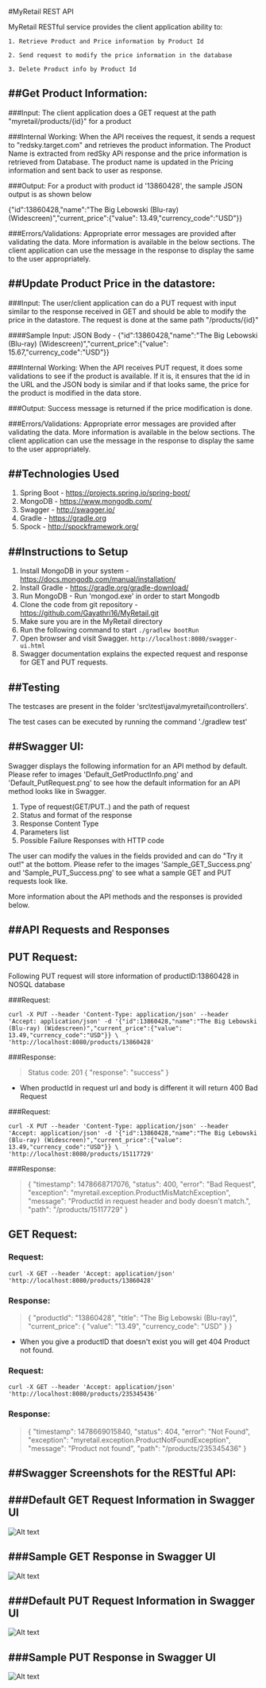#MyRetail REST API

MyRetail RESTful service provides the client application ability to:

    1. Retrieve Product and Price information by Product Id

    2. Send request to modify the price information in the database
    
    3. Delete Product info by Product Id

##Get Product Information:
-----------------------

###Input: 
The client application does a GET request at the path "myretail/products/{id}" for a product 

###Internal Working: 
When the API receives the request, it sends a request to "redsky.target.com" and retrieves the 
product information. The Product Name is extracted from redSky APi response and the price information is retrieved
from Database. The product name is updated in the Pricing information and sent back to user as response.

###Output: 
For a product with product id '13860428', the sample JSON output is as shown below

{"id":13860428,"name":"The Big Lebowski (Blu-ray) (Widescreen)","current_price":{"value": 13.49,"currency_code":"USD"}}

###Errors/Validations: 
Appropriate error messages are provided after validating the data. More information is available in 
the below sections. The client application can use the message in the response to display the same to the user appropriately.


##Update Product Price in the datastore:
-------------------------------------

###Input: 
The user/client application can do a PUT request with input similar to the response received in GET and should be able
to modify the price in the datastore. The request is done at the same path "/products/{id}"

####Sample Input: 
JSON Body - {"id":13860428,"name":"The Big Lebowski (Blu-ray) (Widescreen)","current_price":{"value": 15.67,"currency_code":"USD"}}

###Internal Working: 
When the API receives PUT request, it does some validations to see if the product is available. If it is, 
it ensures that the id in the URL and the JSON body is similar and if that looks same, the price for the product is modified 
in the data store.

###Output: 
Success message is returned if the price modification is done.

###Errors/Validations: 
Appropriate error messages are provided after validating the data. More information is available in 
the below sections. The client application can use the message in the response to display the same to the user appropriately.

##Technologies Used
-----------------

1. Spring Boot - https://projects.spring.io/spring-boot/
2. MongoDB - https://www.mongodb.com/
3. Swagger - http://swagger.io/
4. Gradle - https://gradle.org
5. Spock - http://spockframework.org/

##Instructions to Setup
---------------------
1. Install MongoDB in your system - https://docs.mongodb.com/manual/installation/
2. Install Gradle - https://gradle.org/gradle-download/
3. Run MongoDB - Run 'mongod.exe' in order to start Mongodb 
4. Clone the code from git repository - https://github.com/Gayathri16/MyRetail.git
5. Make sure you are in the MyRetail directory
6. Run the following command to start
`./gradlew bootRun`
7. Open browser and visit Swagger.
`http://localhost:8080/swagger-ui.html`
8. Swagger documentation explains the expected request and response for GET and PUT requests.

##Testing
-------
The testcases are present in the folder 'src\test\java\myretail\controllers'. 

The test cases can be executed by running the command './gradlew test'

##Swagger UI:
----------
Swagger displays the following information for an API method by default. Please refer to images 'Default_GetProductInfo.png'
and 'Default_PutRequest.png' to see how the default information for an API method looks like in Swagger.

  1. Type of request(GET/PUT..) and the path of request
  2. Status and format of the response
  3. Response Content Type
  4. Parameters list
  5. Possible Failure Responses with HTTP code

The user can modify the values in the fields provided and can do "Try it out!" at the bottom. Please refer to the images 
'Sample_GET_Success.png' and 'Sample_PUT_Success.png' to see what a sample GET and PUT requests look like.

More information about the API methods and the responses is provided below.

##API Requests and Responses
--------------------------
## PUT Request:

Following PUT request will store information of productID:13860428 in NOSQL database

###Request:

`curl -X PUT --header 'Content-Type: application/json' --header 'Accept: application/json' -d '{"id":13860428,"name":"The Big Lebowski (Blu-ray) (Widescreen)","current_price":{"value": 13.49,"currency_code":"USD"}} \ 
  ' 'http://localhost:8080/products/13860428'`
  
###Response:

>Status code: 201
>{
>   "response": "success"
>}
 
* When productId in request url and body is different it will return 400 Bad Request

###Request:

`curl -X PUT --header 'Content-Type: application/json' --header 'Accept: application/json' -d '{"id":13860428,"name":"The Big Lebowski (Blu-ray) (Widescreen)","current_price":{"value": 13.49,"currency_code":"USD"}} \ 
  ' 'http://localhost:8080/products/15117729'`
  
###Response:

>{
>   "timestamp": 1478668717076,
>   "status": 400,
>   "error": "Bad Request",
>   "exception": "myretail.exception.ProductMisMatchException",
>   "message": "ProductId in request header and body doesn't match.",
>   "path": "/products/15117729"
>}
 
## GET Request:
 
### Request:
 
 `curl -X GET --header 'Accept: application/json' 'http://localhost:8080/products/13860428'`
 
 ### Response:
 
 >{
 >  "productId": "13860428",
 >  "title": "The Big Lebowski (Blu-ray)",
 >  "current_price": {
 >    "value": "13.49",
 >    "currency_code": "USD"
 >  }
 >}
 
 * When you give a productID that doesn't exist you will get 404 Product not found.
 
 ### Request:
 
 `curl -X GET --header 'Accept: application/json' 'http://localhost:8080/products/235345436'`
 
 ### Response:
 
 >{
   >"timestamp": 1478669015840,
   >"status": 404,
   >"error": "Not Found",
   >"exception": "myretail.exception.ProductNotFoundException",
   >"message": "Product not found",
   >"path": "/products/235345436"
 >}
 
 ##Swagger Screenshots for the RESTful API:
 ---------------------------------------

 ###Default GET Request Information in Swagger UI
 ---------------------------------
 ![Alt text](/Default_GetProductInfo.png?raw=true "Default GET Information")

 ###Sample GET Response  in Swagger UI
 --------------------------------------------
 ![Alt text](/Sample_GET_Success.png?raw=true "Sample GET Response")

 ###Default PUT Request Information in Swagger UI
 ---------------------------------------------
 ![Alt text](/Default_PutRequest.png?raw=true "Default POST Information")

 ###Sample PUT Response in Swagger UI
 ---------------------------------
 ![Alt text](/Sample_PUT_Success.png?raw=true "Sample POST Response")